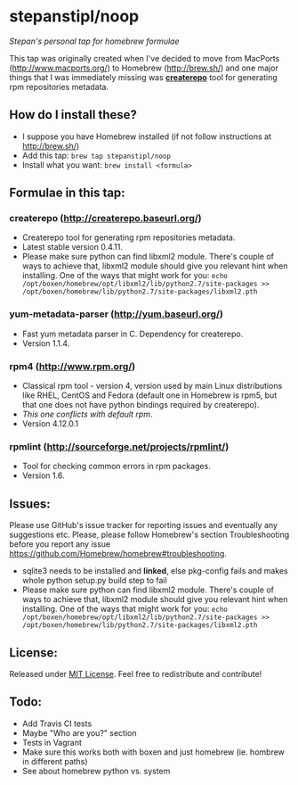 stepanstipl/noop
=============


_Stepan's personal tap for homebrew formulae_

This tap was originally created when I've decided to move from MacPorts (http://www.macports.org/) to Homebrew (http://brew.sh/) and one major things that I was immediately missing was [**createrepo**](http://createrepo.baseurl.org/) tool for generating rpm repositories metadata.


How do I install these?
-----------------------
- I suppose you have Homebrew installed (if not follow instructions at http://brew.sh/)
- Add this tap: `brew tap stepanstipl/noop`
- Install what you want: `brew install <formula>`


Formulae in this tap:
---------------------

### createrepo (http://createrepo.baseurl.org/)
- Createrepo tool for generating rpm repositories metadata.
- Latest stable version 0.4.11.
- Please make sure python can find libxml2 module. There's couple of ways to achieve that, libxml2 module should give you relevant hint when installing. One of the ways that might work for you:
  `echo /opt/boxen/homebrew/opt/libxml2/lib/python2.7/site-packages >> /opt/boxen/homebrew/lib/python2.7/site-packages/libxml2.pth`

### yum-metadata-parser (http://yum.baseurl.org/)
- Fast yum metadata parser in C. Dependency for createrepo. 
- Version 1.1.4.


### rpm4 (http://www.rpm.org/)
- Classical rpm tool - version 4, version used by main Linux distributions like RHEL, CentOS and Fedora (default one in Homebrew is rpm5, but that one does not have python bindings required by createrepo).
- _This one conflicts with default rpm_.
- Version 4.12.0.1

### rpmlint (http://sourceforge.net/projects/rpmlint/)
- Tool for checking common errors in rpm packages.
- Version 1.6.

Issues:
-------
Please use GitHub's issue tracker for reporting issues and eventually any suggestions etc. Please, please follow Homebrew's section Troubleshooting before you report any issue https://github.com/Homebrew/homebrew#troubleshooting.

- sqlite3 needs to be installed and **linked**, else pkg-config fails and makes whole python setup.py build step to fail
- Please make sure python can find libxml2 module. There's couple of ways to achieve that, libxml2 module should give you relevant hint when installing. One of the ways that might work for you:
  `echo /opt/boxen/homebrew/opt/libxml2/lib/python2.7/site-packages >> /opt/boxen/homebrew/lib/python2.7/site-packages/libxml2.pth`

License:
--------
Released under [MIT License](https://github.com/stepanstipl/homebrew-noop/blob/master/LICENSE.md). Feel free to redistribute and contribute!

Todo:
-----
- Add Travis CI tests
- Maybe "Who are you?" section
- Tests in Vagrant
- Make sure this works both with boxen and just homebrew (ie. hombrew in different paths) 
- See about homebrew python vs. system
